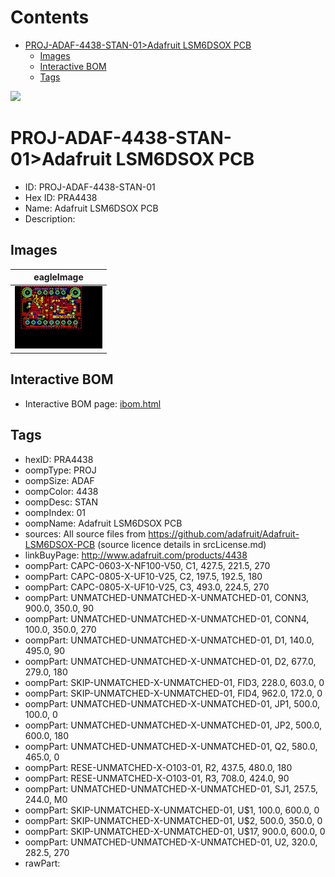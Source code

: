 



Contents
========

* [PROJ-ADAF-4438-STAN-01>Adafruit LSM6DSOX PCB](#proj-adaf-4438-stan-01adafruit-lsm6dsox-pcb)
	* [Images](#images)
	* [Interactive BOM](#interactive-bom)
	* [Tags](#tags)
  
![][im]
# PROJ-ADAF-4438-STAN-01>Adafruit LSM6DSOX PCB

- ID: PROJ-ADAF-4438-STAN-01
- Hex ID: PRA4438
- Name: Adafruit LSM6DSOX PCB
- Description: 

## Images
  
  

|eagleImage|
| :---: |
|[![eagleImage](eagleImage_140.png)](eagleImage_600.png)|

## Interactive BOM

- Interactive BOM page: [ibom.html](kicad/bom/ibom.html)

## Tags

- hexID: PRA4438
- oompType: PROJ
- oompSize: ADAF
- oompColor: 4438
- oompDesc: STAN
- oompIndex: 01
- oompName: Adafruit LSM6DSOX PCB
- sources: All source files from https://github.com/adafruit/Adafruit-LSM6DSOX-PCB (source licence details in srcLicense.md)
- linkBuyPage: http://www.adafruit.com/products/4438
- oompPart: CAPC-0603-X-NF100-V50, C1, 427.5, 221.5, 270
- oompPart: CAPC-0805-X-UF10-V25, C2, 197.5, 192.5, 180
- oompPart: CAPC-0805-X-UF10-V25, C3, 493.0, 224.5, 270
- oompPart: UNMATCHED-UNMATCHED-X-UNMATCHED-01, CONN3, 900.0, 350.0, 90
- oompPart: UNMATCHED-UNMATCHED-X-UNMATCHED-01, CONN4, 100.0, 350.0, 270
- oompPart: UNMATCHED-UNMATCHED-X-UNMATCHED-01, D1, 140.0, 495.0, 90
- oompPart: UNMATCHED-UNMATCHED-X-UNMATCHED-01, D2, 677.0, 279.0, 180
- oompPart: SKIP-UNMATCHED-X-UNMATCHED-01, FID3, 228.0, 603.0, 0
- oompPart: SKIP-UNMATCHED-X-UNMATCHED-01, FID4, 962.0, 172.0, 0
- oompPart: UNMATCHED-UNMATCHED-X-UNMATCHED-01, JP1, 500.0, 100.0, 0
- oompPart: UNMATCHED-UNMATCHED-X-UNMATCHED-01, JP2, 500.0, 600.0, 180
- oompPart: UNMATCHED-UNMATCHED-X-UNMATCHED-01, Q2, 580.0, 465.0, 0
- oompPart: RESE-UNMATCHED-X-O103-01, R2, 437.5, 480.0, 180
- oompPart: RESE-UNMATCHED-X-O103-01, R3, 708.0, 424.0, 90
- oompPart: UNMATCHED-UNMATCHED-X-UNMATCHED-01, SJ1, 257.5, 244.0, M0
- oompPart: SKIP-UNMATCHED-X-UNMATCHED-01, U$1, 100.0, 600.0, 0
- oompPart: SKIP-UNMATCHED-X-UNMATCHED-01, U$2, 500.0, 350.0, 0
- oompPart: SKIP-UNMATCHED-X-UNMATCHED-01, U$17, 900.0, 600.0, 0
- oompPart: UNMATCHED-UNMATCHED-X-UNMATCHED-01, U2, 320.0, 282.5, 270
- rawPart: 



[im]: eagleImage_450.png
